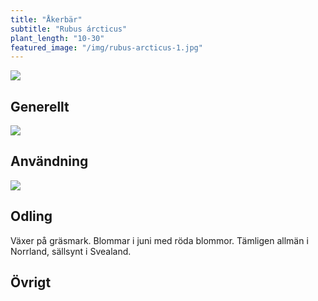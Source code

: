 ```yaml
---
title: "Åkerbär"
subtitle: "Rubus árcticus"
plant_length: "10-30"
featured_image: "/img/rubus-arcticus-1.jpg"
---
```


![](/img/rubus-arcticus-3.jpg)

## Generellt


![](/img/rubus-arcticus-1.jpg)

## Användning


![](/img/rubus-arcticus-2.jpg)

## Odling

Växer på gräsmark. Blommar i juni med röda blommor. Tämligen allmän i Norrland, sällsynt i Svealand.

## Övrigt
